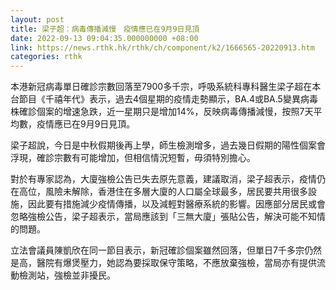 ```yaml
---
layout: post
title: 梁子超：病毒傳播減慢　疫情應已在9月9日見頂
date: 2022-09-13 09:04:35.000000000 +08:00
link: https://news.rthk.hk/rthk/ch/component/k2/1666565-20220913.htm
categories: rthk
---
```


本港新冠病毒單日確診宗數回落至7900多千宗，呼吸系統科專科醫生梁子超在本台節目《千禧年代》表示，過去4個星期的疫情走勢顯示，BA.4或BA.5變異病毒株確診個案的增速急跌，近一星期只是增加14%，反映病毒傳播減慢，按照7天平均數，疫情應已在9月9日見頂。

梁子超說，今日是中秋假期後再上學，師生檢測增多，過去幾日假期的陽性個案會浮現，確診宗數有可能增加，但相信情況短暫，毋須特別擔心。

對於有專家認為，大廈強檢公告已失去原先意義，建議取消，梁子超表示，疫情仍在高位，風險未解除，香港住在多層大廈的人口屬全球最多，居民要共用很多設施，因此要有措施減少疫情傳播，以及減輕對醫療系統的影響。因應部分居民或會忽略強檢公告，梁子超表示，當局應該到「三無大廈」張貼公告，解決可能不知情的問題。

立法會議員陳凱欣在同一節目表示，新冠確診個案雖然回落，但單日7千多宗仍然是高，醫院有爆煲壓力，她認為要採取保守策略，不應放棄強檢，當局亦有提供流動檢測站，強檢並非擾民。
